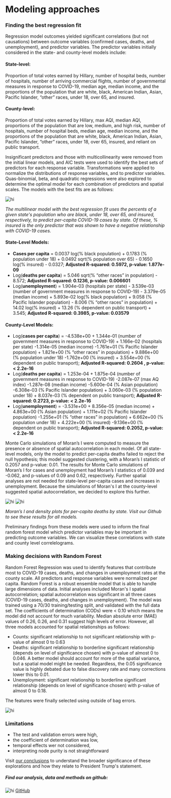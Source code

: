 # Modeling approaches

### Finding the best regression fit

Regression model outcomes yielded significant correlations (but not causations) between outcome variables (confirmed cases, deaths, and unemployment), and predictor variables. The predictor variables initially considered in the state- and county-level models include: 

#### State-level: 
Proportion of total votes earned by Hillary, number of hospital beds, number of hospitals, number of arriving commercial flights, number of governmental measures in response to COVID-19, median age, median income, and the proportions of the population that are white, black, American Indian, Asian, Pacific Islander, “other” races, under 18, over 65, and insured.

#### County-level: 
Proportion of total votes earned by Hillary, max AQI, median AQI, proportions of the population that are low, medium, and high risk, number of hospitals, number of hospital beds, median age, median income, and the proportions of the population that are white, black, American Indian, Asian, Pacific Islander, “other” races, under 18, over 65, insured, and reliant on public transport. 

Insignificant predictors and those with multicollinearity were removed from the initial linear models, and AIC tests were used to identify the best sets of predictors for each response variable. Transformations were applied to normalize the distributions of response variables, and to predictor variables. Quas-binomial, beta, and quadratic regressions were also explored to determine the optimal model for each combination of predictors and spatial scales. The models with the best fits are as follows:

<img src="images/resid_vs_fitted.png" alt="hi" class="inline"/>

*The multilinear model with the best regression fit uses the percents of a given state's population who are black, under 18, over 65, and insured, respectively, to predict per-capita COVID-19 cases by state. Of these, % insured is the only predictor that was shown to have a negative relationship with COVID-19 cases.*

#### State-Level Models: 
* **Cases per capita** = 0.0037 log(% black population) + 0.1783 (% population under 18) + 0.0492 sqrt(% population over 65) - 0.1650 log(% insured) - 0.0327; **Adjusted R-squared: 0.5972, p-value: 1.877e-09**
* Log(**deaths per capita**) = 5.046 sqrt(% “other races” in population) - 8.572; **Adjusted R-squared: 0.1236, p-value: 0.006601**
* Log(**unemployment**) = 1.904e-03 (hospitals per state) - 3.539e-03 (number of government measures in response to COVID-19) - 3.379e-05 (median income) + 5.893e-02 log(% black population) + 9.058 (% Pacific Islander population) - 8.006 (% “other races” in population) + 14.02 log(% insured) + 13.26 (% dependent on public transport) + 3.545; **Adjusted R-squared: 0.3985, p-value: 0.03579**

#### County-Level Models: 
* Log(**cases per capita**) = -4.538e+00 + 1.344e-01 (number of government measures in response to COVID-19) + 1.166e-02 (hospitals per state) -1.314e-05 (median income) -1.761e+01  (% Pacific Islander population) + 1.821e+00 (% “other races” in population) +  9.886e+00 (% population under 18) -1.762e+00 (% insured) + 3.554e+00 (% dependent on public transport); **Adjusted R-squared:  0.2604 , p-value: < 2.2e-16** 
* Log(**deaths per capita**) = 1.253e-04 + 1.875e-04 (number of government measures in response to COVID-19) -2.087e-07 (max AQ index) -1.287e-08 (median income) -5.600e-04 (% Asian population) -6.308e-03 (% Pacific Islander population) + 3.060e-03 (% population under 18) + 8.037e-03 (% dependent on public transport); **Adjusted R-squared:  0.2723, p-value: < 2.2e-16**                   
* Log(**unemployment**) = -3.531e+00 + 8.356e-05 (median income) + 4.863e+00 (% Asian population) + 1.111e+02 (% Pacific Islander population) -1.255e+01 (% “other races” in population) +  6.662e+00 (% population under 18) + 4.222e+00 (% insured) -9.136e+00 (% dependent on public transport); **Adjusted R-squared:  0.2052, p-value: < 2.2e-16**

Monte Carlo simulations of Moran’s I were computed to measure the presence or absence of spatial autocorrelation in each model. Of all state-level models, only the model to predict per-capita deaths failed to reject the null hypothesis; this model suggested clustering, with a Moran’s I statistic of 0.2057 and p-value: 0.01. The results for Monte Carlo simulations of Moran’s I for cases and unemployment had Moran’s I statistics of 0.039 and -0.062, and p-values of 0.09 and 0.62, respectively. Further spatial analyses are not needed for state-level per-capita cases and increases in unemployment. Because the simulations of Moran's I at the county-level suggested spatial autocorrelation, we decided to explore this further.

<img src="images/state_deaths_moransi.png" alt="hi" class="inline"/>
<img src="images/state_deaths_densityplot.png" alt="hi" class="inline"/>

*Moran’s I and density plots for per-capita deaths by state. Visit our Github to see these results for all models.*

Preliminary findings from these models were used to inform the final random forest model which predictor variables may be important in predicting outcome variables. We can visualize these correlations with state and county level correlelograms.

### Making decisions with Random Forest

Random Forest Regression was used to identify features that contribute most to COVID-19 cases, deaths, and changes in unemployment rates at the county scale.  All predictors and response variables were normalized per capita. Random Forest is a robust ensemble model that is able to handle large dimensions of data. Initial analyses included Moran's I spatial autocorrelation; spatial autocorrelation was significant in all three cases (COVID-19 cases, deaths, and changes in unemployment). The model was trained using a 70/30 training/testing split, and validated with the full data set. The coefficients of determination (CODs) were < 0.10 which means the model did not account for much variability. Median absolute error (MAE) values of 0.26, 0.26, and 0.31 suggest high levels of error. However, all three models accounted for spatial relationships as follows: 

* Counts: significant relationship to not significant relationship with p-value of almost 0 to 0.63
* Deaths: significant relationship to borderline significant relationship (depends on level of significance chosen) with p-value of almost 0 to 0.046. A better model should account for more of the spatial variance, but a spatial model might be needed. Regardless, the 0.05 significance value is highly debated due to false discovery rate and many corrections lower this to 0.01.
* Unemployment: significant relationship to borderline significant relationship (depends on level of significance chosen) with p-value of almost 0 to 0.18.

The features were finally selected using outside of bag errors.

<img src="images/randomforest.png" alt="hi" class="inline"/>


### Limitations
* The test and validation errors were high,
* the coefficient of determination was low,
* temporal effects wer not considered,
* interpreting node purity is not straightforward

Visit [our conclusions](https://osiau.github.io/GIS713DataChallenge/the-end) to understand the broader significance of these explorations and how they relate to President Trump's statement.


##### Find our analysis, data and methods on github: 
<img src="images/octocat.svg" alt="hi" class="inline"/> [GitHub](https://github.ncsu.edu/chaedri/Data-Challenge-GIS713)
